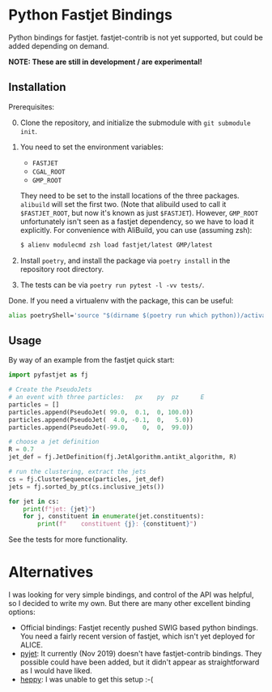 # Python Fastjet Bindings

Python bindings for fastjet. fastjet-contrib is not yet supported, but could be added depending on demand.

**NOTE: These are still in development / are experimental!**

## Installation

Prerequisites:

0. Clone the repository, and initialize the submodule with `git submodule init`.

1. You need to set the environment variables:

    - `FASTJET`
    - `CGAL_ROOT`
    - `GMP_ROOT`

    They need to be set to the install locations of the three packages. `alibuild` will set the first two.
    (Note that alibuild used to call it `$FASTJET_ROOT`, but now it's known as just `$FASTJET`).
    However, `GMP_ROOT` unfortunately isn't seen as a fastjet dependency, so we have to load it explicitly.
    For convenience with AliBuild, you can use (assuming zsh):

    ```bash
    $ alienv modulecmd zsh load fastjet/latest GMP/latest
    ```

2. Install `poetry`, and install the package via `poetry install` in the repository root directory.

3. The tests can be via `poetry run pytest -l -vv tests/`.

Done. If you need a virtualenv with the package, this can be useful:

```bash
alias poetryShell='source "$(dirname $(poetry run which python))/activate"'
```

## Usage

By way of an example from the fastjet quick start:

```python
import pyfastjet as fj

# Create the PseudoJets
# an event with three particles:   px    py  pz      E
particles = []
particles.append(PseudoJet( 99.0,  0.1,  0, 100.0))
particles.append(PseudoJet(  4.0, -0.1,  0,   5.0))
particles.append(PseudoJet(-99.0,    0,  0,  99.0))

# choose a jet definition
R = 0.7
jet_def = fj.JetDefinition(fj.JetAlgorithm.antikt_algorithm, R)

# run the clustering, extract the jets
cs = fj.ClusterSequence(particles, jet_def)
jets = fj.sorted_by_pt(cs.inclusive_jets())

for jet in cs:
    print(f"jet: {jet}")
    for j, constituent in enumerate(jet.constituents):
        print(f"    constituent {j}: {constituent}")
```

See the tests for more functionality.

# Alternatives

I was looking for very simple bindings, and control of the API was helpful, so I decided to write my own. But
there are many other excellent binding options:

- Official bindings: Fastjet recently pushed SWIG based python bindings. You need a fairly recent version of
  fastjet, which isn't yet deployed for ALICE.
- [pyjet](https://github.com/scikit-hep/pyjet): It currently (Nov 2019) doesn't have fastjet-contrib bindings.
  They possible could have been added, but it didn't appear as straightforward as I would have liked.
- [heppy](https://github.com/matplo/heppy): I was unable to get this setup :-(


